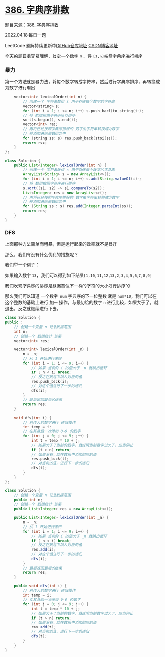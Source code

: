 # [386. 字典序排数](https://leetcode-cn.com/problems/lexicographical-numbers/)

题目来源：[386. 字典序排数](https://leetcode-cn.com/problems/lexicographical-numbers/)

2022.04.18 每日一题

LeetCode 题解持续更新中[GitHub仓库地址](https://github.com/SleepingXiaoming/LeetCode-Problem-Solution.git) [CSDN博客地址](https://blog.csdn.net/qq_46176960/category_11617162.html)

今天的题目很容易理解，给定一个数字 n ，将 `[1,n]`按照字典序进行排序

### 暴力

第一个方法就是暴力法，将每个数字转成字符串，然后进行字典序排序，再转换成为数字进行输出

```C++ [ ]
    vector<int> lexicalOrder(int n) {
        // 创建一个 字符串数组 s 用于存储每个数字的字符串
        vector<string> s;
        for (int i = 1; i <= n; i++) s.push_back(to_string(i));
        // 将 数组按照字典序进行排序
        sort(s.begin(), s.end());
        vector<int> res;
        // 再将已经按照字典序排好的 数字由字符串转换成为数字
        // 并添加进结果数组之中
        for (string ss: s) res.push_back(stoi(ss));
        return res;
    }
};
```

```Java [ ]
class Solution {
    public List<Integer> lexicalOrder(int n) {
        // 创建一个 字符串数组 s 用于存储每个数字的字符串
        ArrayList<String> s = new ArrayList<>();
        for (int i = 1; i <= n; i++) s.add(String.valueOf(i));
        // 将 数组按照字典序进行排序
        s.sort((s1, s2) -> s1.compareTo(s2));
        List<Integer> res = new ArrayList<>();
        // 再将已经按照字典序排好的 数字由字符串转换成为数字
        // 并添加进结果数组之中
        for (String ss : s) res.add(Integer.parseInt(ss));
        return res;
    }
}
```

### DFS

上面那种方法简单而粗暴，但是运行起来的效率就不是很好

那么，我们有没有什么优化的措施呢？

我们举一个例子：

如果输入数字 `13`，我们可以得到如下结果`[1,10,11,12,13,2,3,4,5,6,7,8,9]`

我们发现字典序的排序是根据首位不一样的字符的大小进行排序的

那么我们可以知道 一个数字` num`  字典序的下一位整数 就是 `num*10`，我们可以在这个整数的基础上进行 加一 操作，与最初给的数字 `n` 进行比较，如果大于了，就退出，反之就继续进行下去。

```C++ [ ]
class Solution {
public :
    // 创建一个变量 n 记录数据范围
    int n;
    // 创建一个 数组统计 结果
    vector<int> res;

    vector<int> lexicalOrder(int _n) {
        n = _n;
        // 从 1 开始进行递归
        for (int i = 1; i <= 9; i++) {
            // 如果 当前的 i 的值大于 _n 就跳出循环
            if (_n < i) break;
            // 反之在数组中加入对应的值
            res.push_back(i);
            // 对这个值进行下一步的递归
            dfs(i);
        }
        // 最后返回最后的结果
        return res;
    }

    void dfs(int i) {
        // 对传入的数字进行 递归操作
        int temp = i;
        // 在其身后一次添加 0~9 的数字
        for (int j = 0; j <= 9; j++) {
            int t = temp * 10 + j;
            // 如果大于了当前的数字，就说明当前数字过大了，应当停止
            if (t > n) return;
            // 如果没有，就在数组中添加相应的值
            res.push_back(t);
            // 对当前的值，进行下一步的递归
            dfs(t);
        }
    }
};
```

```Java [ ]
class Solution {
    // 创建一个变量 n 记录数据范围
    public int n;
    // 创建一个 数组统计 结果
    public List<Integer> res = new ArrayList<>();

    public List<Integer> lexicalOrder(int _n) {
        n = _n;
        // 从 1 开始进行递归
        for (int i = 1; i <= 9; i++) {
            // 如果 当前的 i 的值大于 _n 就跳出循环
            if (_n < i) break;
            // 反之在数组中加入对应的值
            res.add(i);
            // 对这个值进行下一步的递归
            dfs(i);
        }
        // 最后返回最后的结果
        return res;
    }

    public void dfs(int i) {
        // 对传入的数字进行 递归操作
        int temp = i;
        // 在其身后一次添加 0~9 的数字
        for (int j = 0; j <= 9; j++) {
            int t = temp * 10 + j;
            // 如果大于了当前的数字，就说明当前数字过大了，应当停止
            if (t > n) return;
            // 如果没有，就在数组中添加相应的值
            res.add(t);
            // 对当前的值，进行下一步的递归
            dfs(t);
        }
    }
}
```


